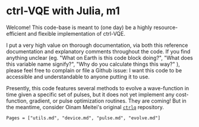 # ctrl-VQE with Julia, m1

Welcome!
This code-base is meant to (one day) be a highly resource-efficient and flexible implementation of ctrl-VQE.

I put a very high value on thorough documentation,
via both this reference documentation and explanatory comments throughout the code.
If you find anything unclear (eg.
    "What on Earth is this code block doing?",
    "What does this variable name signify?",
    "Why do you calculate things this way?"
), please feel free to complain or file a Github issue:
I want this code to be accessible and understandable to anyone putting it to use.

Presently, this code features several methods to evolve a wave-function in time given a specific set of pulses,
but it does not yet implement any cost-function, gradient, or pulse optimization routines.
They are coming!
But in the meantime, consider Oinam Meitei's original [`ctrlq`](https://github.com/oimeitei/ctrlq) repository.

```@contents
Pages = ["utils.md", "device.md", "pulse.md", "evolve.md"]
```
